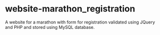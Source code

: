 # website-marathon_registration
A website for a marathon with form for registration validated using JQuery and PHP and stored using MySQL database.
